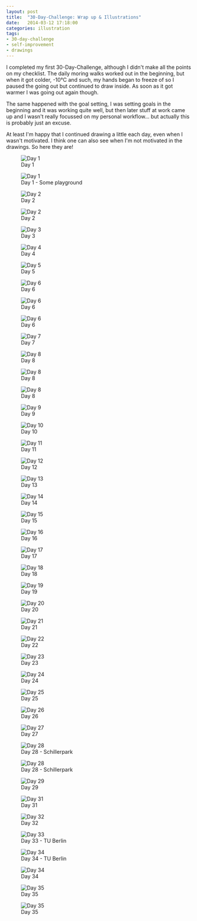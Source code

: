 ```yaml
---
layout: post
title:  "30-Day-Challenge: Wrap up & Illustrations"
date:   2014-03-12 17:18:00
categories: illustration
tags:
- 30-day-challenge
- self-improvement
- drawings
---
```


I completed my first 30-Day-Challenge, although I didn't make all the points on my checklist. The daily moring walks worked out in the beginning, but when it got colder, -10°C and such, my hands began to freeze of so I paused the going out but continued to draw inside. As soon as it got warmer I was going out again though.

The same happened with the goal setting, I was setting goals in the beginning and it was working quite well, but then later stuff at work came up and I wasn't really focussed on my personal workflow... but actually this is probably just an excuse. 

At least I'm happy that I continued drawing a little each day, even when I wasn't motivated. I think one can also see when I'm not motivated in the drawings. So here they are!

<div class="gallery">
	<figure>
		<img src="{{site.url}}/img/posts/30drawing/day01_1.jpg" alt="Day 1">
		<figcaption>Day 1</figcaption>
	</figure>
	<figure>
		<img src="{{site.url}}/img/posts/30drawing/day01_2.jpg" alt="Day 1">
		<figcaption>Day 1 - Some playground</figcaption>
	</figure>
	<figure>
		<img src="{{site.url}}/img/posts/30drawing/day2_1.jpg" alt="Day 2">
		<figcaption>Day 2</figcaption>
	</figure>
	<figure>
		<img src="{{site.url}}/img/posts/30drawing/day2_2.jpg" alt="Day 2">
		<figcaption>Day 2</figcaption>
	</figure>
	<figure>
		<img src="{{site.url}}/img/posts/30drawing/day3_1.jpg" alt="Day 3">
		<figcaption>Day 3</figcaption>
	</figure>
	<figure>
		<img src="{{site.url}}/img/posts/30drawing/day4_1.jpg" alt="Day 4">
		<figcaption>Day 4</figcaption>
	</figure>
	<figure>
		<img src="{{site.url}}/img/posts/30drawing/day5_1.jpg" alt="Day 5">
		<figcaption>Day 5</figcaption>
	</figure>
	<figure>
		<img src="{{site.url}}/img/posts/30drawing/day6_1.jpg" alt="Day 6">
		<figcaption>Day 6</figcaption>
	</figure>
	<figure>
		<img src="{{site.url}}/img/posts/30drawing/day6_2.jpg" alt="Day 6">
		<figcaption>Day 6</figcaption>
	</figure>
	<figure>
		<img src="{{site.url}}/img/posts/30drawing/day6_3.jpg" alt="Day 6">
		<figcaption>Day 6</figcaption>
	</figure>
	<figure class="semi">
		<img src="{{site.url}}/img/posts/30drawing/day7_1.jpg" alt="Day 7">
		<figcaption>Day 7</figcaption>
	</figure>
	<figure>
		<img src="{{site.url}}/img/posts/30drawing/day8_1.jpg" alt="Day 8">
		<figcaption>Day 8</figcaption>
	</figure>
	<figure>
		<img src="{{site.url}}/img/posts/30drawing/day8_2.jpg" alt="Day 8">
		<figcaption>Day 8</figcaption>
	</figure>
	<figure class="semi">
		<img src="{{site.url}}/img/posts/30drawing/day8_3.jpg" alt="Day 8">
		<figcaption>Day 8</figcaption>
	</figure>
	<figure class="semi">
		<img src="{{site.url}}/img/posts/30drawing/day9_1.jpg" alt="Day 9">
		<figcaption>Day 9</figcaption>
	</figure>
	<figure>
		<img src="{{site.url}}/img/posts/30drawing/day10_1.jpg" alt="Day 10">
		<figcaption>Day 10</figcaption>
	</figure>
	<figure>
		<img src="{{site.url}}/img/posts/30drawing/day11_1.jpg" alt="Day 11">
		<figcaption>Day 11</figcaption>
	</figure>
	<figure>
		<img src="{{site.url}}/img/posts/30drawing/day12_1.jpg" alt="Day 12">
		<figcaption>Day 12</figcaption>
	</figure>
	<figure>
		<img src="{{site.url}}/img/posts/30drawing/day13_1.jpg" alt="Day 13">
		<figcaption>Day 13</figcaption>
	</figure>
	<figure class="semi">
		<img src="{{site.url}}/img/posts/30drawing/day14_1.jpg" alt="Day 14">
		<figcaption>Day 14</figcaption>
	</figure>
	<figure>
		<img src="{{site.url}}/img/posts/30drawing/day15_1.jpg" alt="Day 15">
		<figcaption>Day 15</figcaption>
	</figure>
	<figure>
		<img src="{{site.url}}/img/posts/30drawing/day16_1.jpg" alt="Day 16">
		<figcaption>Day 16</figcaption>
	</figure>
	<figure>
		<img src="{{site.url}}/img/posts/30drawing/day17_1.jpg" alt="Day 17">
		<figcaption>Day 17</figcaption>
	</figure>
	<figure>
		<img src="{{site.url}}/img/posts/30drawing/day18_1.jpg" alt="Day 18">
		<figcaption>Day 18</figcaption>
	</figure>
	<figure>
		<img src="{{site.url}}/img/posts/30drawing/day19_1.jpg" alt="Day 19">
		<figcaption>Day 19</figcaption>
	</figure>
	<figure>
		<img src="{{site.url}}/img/posts/30drawing/day20_1.jpg" alt="Day 20">
		<figcaption>Day 20</figcaption>
	</figure>
	<figure>
		<img src="{{site.url}}/img/posts/30drawing/day21_1.jpg" alt="Day 21">
		<figcaption>Day 21</figcaption>
	</figure>
	<figure>
		<img src="{{site.url}}/img/posts/30drawing/day22_1.jpg" alt="Day 22">
		<figcaption>Day 22</figcaption>
	</figure>
	<figure>
		<img src="{{site.url}}/img/posts/30drawing/day23_1.jpg" alt="Day 23">
		<figcaption>Day 23</figcaption>
	</figure>
	<figure>
		<img src="{{site.url}}/img/posts/30drawing/day24_1.jpg" alt="Day 24">
		<figcaption>Day 24</figcaption>
	</figure>
	<figure>
		<img src="{{site.url}}/img/posts/30drawing/day25_1.jpg" alt="Day 25">
		<figcaption>Day 25</figcaption>
	</figure>
	<figure>
		<img src="{{site.url}}/img/posts/30drawing/day26_1.jpg" alt="Day 26">
		<figcaption>Day 26</figcaption>
	</figure>
	<figure>
		<img src="{{site.url}}/img/posts/30drawing/day27_1.jpg" alt="Day 27">
		<figcaption>Day 27</figcaption>
	</figure>
	<figure class="semi">
		<img src="{{site.url}}/img/posts/30drawing/day28_1.jpg" alt="Day 28">
		<figcaption>Day 28 - Schillerpark</figcaption>
	</figure>
	<figure class="full">
		<img src="{{site.url}}/img/posts/30drawing/day28_2.jpg" alt="Day 28">
		<figcaption>Day 28 - Schillerpark</figcaption>
	</figure>
	<figure class="full">
		<img src="{{site.url}}/img/posts/30drawing/day29_1.jpg" alt="Day 29">
		<figcaption>Day 29</figcaption>
	</figure>
	<figure>
		<img src="{{site.url}}/img/posts/30drawing/day31_1.jpg" alt="Day 31">
		<figcaption>Day 31</figcaption>
	</figure>
	<figure>
		<img src="{{site.url}}/img/posts/30drawing/day32_1.jpg" alt="Day 32">
		<figcaption>Day 32</figcaption>
	</figure>
	<figure>
		<img src="{{site.url}}/img/posts/30drawing/day33_1.jpg" alt="Day 33">
		<figcaption>Day 33 - TU Berlin</figcaption>
	</figure>
	<figure class="full">
		<img src="{{site.url}}/img/posts/30drawing/day34_1.jpg" alt="Day 34">
		<figcaption>Day 34 - TU Berlin</figcaption>
	</figure>
	<figure>
		<img src="{{site.url}}/img/posts/30drawing/day34_3.jpg" alt="Day 34">
		<figcaption>Day 34</figcaption>
	</figure>
	<figure>
		<img src="{{site.url}}/img/posts/30drawing/day35_1.jpg" alt="Day 35">
		<figcaption>Day 35</figcaption>
	</figure>
	<figure class="full">
		<img src="{{site.url}}/img/posts/30drawing/day35_2.jpg" alt="Day 35">
		<figcaption>Day 35</figcaption>
	</figure>
</div>
